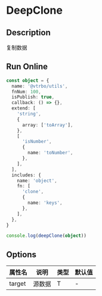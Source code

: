 # DeepClone

## Description
复制数据

## Run Online

<RunCode :dependency="`
function toRawType(data: any): string {
  return Object.prototype.toString.call(data).slice(8, -1)
}
function isType(data: any, type: string): boolean {
  return toRawType(data).toLowerCase() === type.toLowerCase()
}
function isArray(data: any): boolean {
  return isType(data, 'Array')
}
function isObject(data: any): boolean {
  return isType(data, 'Object')
}
function isRegExp(data: any): boolean {
  return isType(data, 'RegExp')
}
function deepClone<T>(target: T): T {
  let cloneTarget: any = null
  if (isRegExp(target)) {
    cloneTarget = target
  }
  else if (isArray(target)) {
    cloneTarget = []
    for (const key in target)
      cloneTarget.push(deepClone(target[key]))
  }
  else if (isObject(target)) {
    cloneTarget = {}
    for (const key in target)
      cloneTarget[key] = deepClone(target[key])
  }
  else {
    cloneTarget = target
  }
  return cloneTarget as T
}`">

```ts
const object = {
  name: '@vtrbo/utils',
  fnNum: 100,
  isPublish: true,
  callback: () => {},
  extend: [
    'string',
    {
      array: ['toArray'],
    },
    [
      'isNumber',
      {
        name: 'toNumber',
      },
    ],
  ],
  includes: {
    name: 'object',
    fn: [
      'clone',
      {
        name: 'keys',
      },
    ],
  },
}

console.log(deepClone(object))
```

</RunCode>

## Options

<div class="utils-table">

| 属性名 | 说明 | 类型 | 默认值 |
| --- | --- | --- | --- |
| target | 源数据 | T | - |

</div>